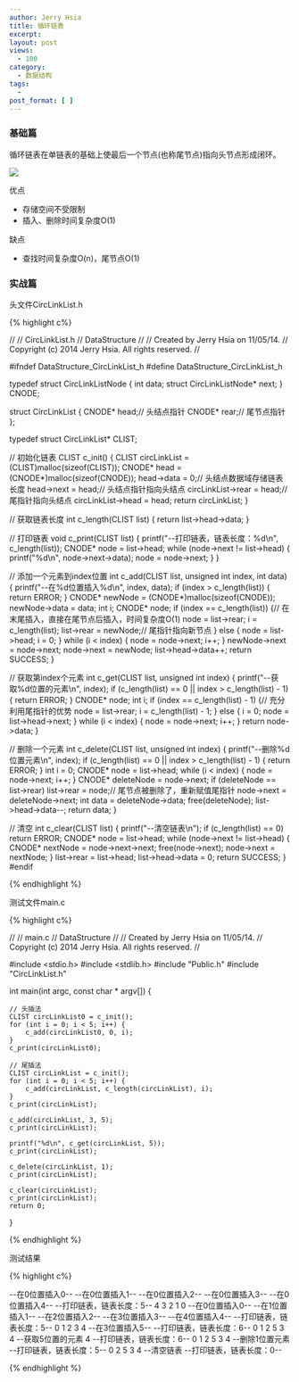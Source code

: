 ```yaml
---
author: Jerry Hsia
title: 循环链表
excerpt:
layout: post
views:
  - 100
category:
  - 数据结构
tags:
  - 
post_format: [ ]
---
```


### 基础篇

循环链表在单链表的基础上使最后一个节点(也称尾节点)指向头节点形成闭环。

![]({{site.blog.static}}files/circ-link-list.jpg)

优点

- 存储空间不受限制
- 插入、删除时间复杂度O(1)

缺点

- 查找时间复杂度O(n)，尾节点O(1)

### 实战篇

头文件CircLinkList.h

{% highlight  c%}

//
//  CircLinkList.h
//  DataStructure
//
//  Created by Jerry Hsia on 11/05/14.
//  Copyright (c) 2014 Jerry Hsia. All rights reserved.
//

#ifndef DataStructure_CircLinkList_h
#define DataStructure_CircLinkList_h

typedef struct CircLinkListNode {
    int data;
    struct CircLinkListNode* next;
} CNODE;

struct CircLinkList {
    CNODE* head;// 头结点指针
    CNODE* rear;// 尾节点指针
};

typedef struct CircLinkList* CLIST;

// 初始化链表
CLIST c_init() {
    CLIST circLinkList = (CLIST)malloc(sizeof(CLIST));
    CNODE* head = (CNODE*)malloc(sizeof(CNODE));
    head->data = 0;// 头结点数据域存储链表长度
    head->next = head;// 头结点指针指向头结点
    circLinkList->rear = head;// 尾指针指向头结点
    circLinkList->head = head;
    return circLinkList;
}

// 获取链表长度
int c_length(CLIST list) {
    return list->head->data;
}

// 打印链表
void c_print(CLIST list) {
    printf("--打印链表，链表长度：%d\n", c_length(list));
    CNODE* node = list->head;
    while (node->next != list->head) {
        printf("%d\n", node->next->data);
        node = node->next;
    }
}

// 添加一个元素到index位置
int c_add(CLIST list, unsigned int index, int data) {
    printf("--在%d位置插入%d\n", index, data);
    if (index > c_length(list)) {
        return ERROR;
    }
    CNODE* newNode = (CNODE*)malloc(sizeof(CNODE));
    newNode->data = data;
    int i;
    CNODE* node;
    if (index == c_length(list)) {// 在末尾插入，直接在尾节点后插入，时间复杂度O(1)
        node = list->rear;
        i = c_length(list);
        list->rear = newNode;// 尾指针指向新节点
    } else {
        node = list->head;
        i = 0;
    }
    while (i < index) {
        node = node->next;
        i++;
    }
    newNode->next = node->next;
    node->next = newNode;
    list->head->data++;
    return SUCCESS;
}

// 获取第index个元素
int c_get(CLIST list, unsigned int index) {
    printf("--获取%d位置的元素\n", index);
    if (c_length(list) == 0 || index > c_length(list) - 1) {
        return ERROR;
    }
    CNODE* node;
    int i;
    if (index == c_length(list) - 1) {// 充分利用尾指针的优势
        node = list->rear;
        i = c_length(list) - 1;
    } else {
        i = 0;
        node = list->head->next;
    }
    while (i < index) {
        node = node->next;
        i++;
    }
    return node->data;
}

// 删除一个元素
int c_delete(CLIST list, unsigned int index) {
    printf("--删除%d位置元素\n", index);
    if (c_length(list) == 0 || index > c_length(list) - 1) {
        return ERROR;
    }
    int i = 0;
    CNODE* node = list->head;
    while (i < index) {
        node = node->next;
        i++;
    }
    CNODE* deleteNode = node->next;
    if (deleteNode == list->rear) list->rear = node;// 尾节点被删除了，重新赋值尾指针
    node->next = deleteNode->next;
    int data = deleteNode->data;
    free(deleteNode);
    list->head->data--;
    return data;
}

// 清空
int c_clear(CLIST list) {
    printf("--清空链表\n");
    if (c_length(list) == 0) return ERROR;
    CNODE* node = list->head;
    while (node->next != list->head) {
        CNODE* nextNode = node->next->next;
        free(node->next);
        node->next = nextNode;
    }
    list->rear = list->head;
    list->head->data = 0;
    return SUCCESS;
}
#endif

{% endhighlight %}

测试文件main.c

{% highlight  c%}

//
//  main.c
//  DataStructure
//
//  Created by Jerry Hsia on 11/05/14.
//  Copyright (c) 2014 Jerry Hsia. All rights reserved.
//

#include <stdio.h>
#include <stdlib.h>
#include "Public.h"
#include "CircLinkList.h"

int main(int argc, const char * argv[]) {
    
    // 头插法
    CLIST circLinkList0 = c_init();
    for (int i = 0; i < 5; i++) {
        c_add(circLinkList0, 0, i);
    }
    c_print(circLinkList0);
    
    // 尾插法
    CLIST circLinkList = c_init();
    for (int i = 0; i < 5; i++) {
        c_add(circLinkList, c_length(circLinkList), i);
    }
    c_print(circLinkList);

    c_add(circLinkList, 3, 5);
    c_print(circLinkList);
    
    printf("%d\n", c_get(circLinkList, 5));
    c_print(circLinkList);
    
    c_delete(circLinkList, 1);
    c_print(circLinkList);
    
    c_clear(circLinkList);
    c_print(circLinkList);
    return 0;
}

{% endhighlight %}

测试结果

{% highlight  c%}

--在0位置插入0--
--在0位置插入1--
--在0位置插入2--
--在0位置插入3--
--在0位置插入4--
--打印链表，链表长度：5--
4
3
2
1
0
--在0位置插入0--
--在1位置插入1--
--在2位置插入2--
--在3位置插入3--
--在4位置插入4--
--打印链表，链表长度：5--
0
1
2
3
4
--在3位置插入5--
--打印链表，链表长度：6--
0
1
2
5
3
4
--获取5位置的元素
4
--打印链表，链表长度：6--
0
1
2
5
3
4
--删除1位置元素
--打印链表，链表长度：5--
0
2
5
3
4
--清空链表
--打印链表，链表长度：0--

{% endhighlight %}
